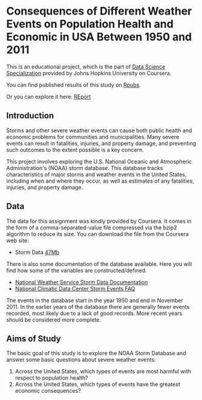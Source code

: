 # Consequences of Different Weather Events on Population Health and Economic in USA Between 1950 and 2011

This is an educational project, which is the part of [Data Science Specialization](https://www.coursera.org/specialization/jhudatascience/1?utm_medium=listingPage) provided by Johns Hopkins University on Coursera. 

You can find published results of this study on [Rpubs](http://rpubs.com/HukoJack/17772).

Or you can explore it here: [REport](http://htmlpreview.github.io/?https://github.com/HukoJack/USA_Weather_Events/blob/master/code.html)

## Introduction

Storms and other severe weather events can cause both public health and economic problems for communities and municipalities. Many severe events can result in fatalities, injuries, and property damage, and preventing such outcomes to the extent possible is a key concern.

This project involves exploring the U.S. National Oceanic and Atmospheric Administration's (NOAA) storm database. This database tracks characteristics of major storms and weather events in the United States, including when and where they occur, as well as estimates of any fatalities, injuries, and property damage.

## Data

The data for this assignment was kindly provided by Coursera. It comes in the form of a comma-separated-value file compressed via the bzip2 algorithm to reduce its size. You can download the file from the Coursera web site:

* Storm Data [47Mb](https://d396qusza40orc.cloudfront.net/repdata%2Fdata%2FStormData.csv.bz2)

There is also some documentation of the database available. Here you will find how some of the variables are constructed/defined.

* [National Weather Service Storm Data Documentation](https://d396qusza40orc.cloudfront.net/repdata%2Fpeer2_doc%2Fpd01016005curr.pdf)
* [National Climatic Data Center Storm Events FAQ](https://d396qusza40orc.cloudfront.net/repdata%2Fpeer2_doc%2FNCDC%20Storm%20Events-FAQ%20Page.pdf)

The events in the database start in the year 1950 and end in November 2011. In the earlier years of the database there are generally fewer events recorded, most likely due to a lack of good records. More recent years should be considered more complete.

## Aims of Study

The basic goal of this study is to explore the NOAA Storm Database and answer some basic questions about severe weather events:

1. Across the United States, which types of events are most harmful with respect to population health?
2. Across the United States, which types of events have the greatest economic consequences?
